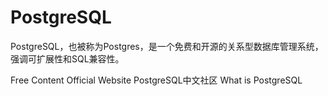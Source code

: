<DedicatedRoadmap
  href='/postgresql-dba'
  title='PostgreSQL DBA Roadmap'
  description='Click to check the detailed PostgreSQL DBA Roadmap.'
/>

# PostgreSQL

PostgreSQL，也被称为Postgres，是一个免费和开源的关系型数据库管理系统，强调可扩展性和SQL兼容性。

<ResourceGroupTitle>Free Content</ResourceGroupTitle>
<BadgeLink badgeText='Official Website' colorScheme="blue" href='https://www.postgresql.org/'>Official Website</BadgeLink>
<BadgeLink badgeText='Official Website' colorScheme="blue" href='http://www.postgres.cn/v2/home'>PostgreSQL中文社区</BadgeLink>
<BadgeLink badgeText='Read' colorScheme="yellow" href='https://www.geeksforgeeks.org/what-is-postgresql-introduction/'>What is PostgreSQL</BadgeLink>

